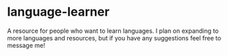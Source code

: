 # language-learner
 
 A resource for people who want to learn languages. I plan on expanding to more languages and resources, but if you have any suggestions feel free to message me!

